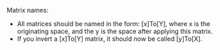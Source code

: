 Matrix names:

- All matrices should be named in the form: [x]To[Y], where x is the originating space, and the y is the space after applying this matrix.
- If you invert a [x]To[Y] matrix, it should now be called [y]To[X].


